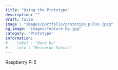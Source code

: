 ```yaml
---
title: "Using the Prototype"
description: ""
draft: false
image : "images/portfolio/prototipo_pulso.jpeg"
bg_image: "images/feature-bg.jpg"
category: "Prototype"
information:
#  - label : "Done by"
#    info : "Bernardo Santos"
---
```


Raspberry Pi 5